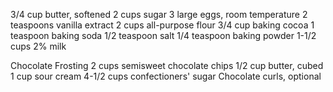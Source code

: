 3/4 cup butter, softened
2 cups sugar
3 large eggs, room temperature
2 teaspoons vanilla extract
2 cups all-purpose flour
3/4 cup baking cocoa
1 teaspoon baking soda
1/2 teaspoon salt
1/4 teaspoon baking powder
1-1/2 cups 2% milk

Chocolate Frosting
2 cups semisweet chocolate chips
1/2 cup butter, cubed
1 cup sour cream
4-1/2 cups confectioners' sugar
Chocolate curls, optional